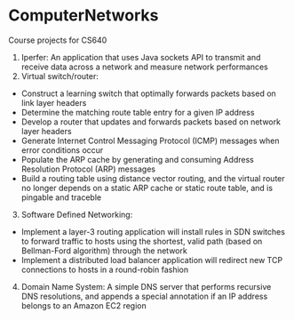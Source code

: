 # ComputerNetworks

Course projects for CS640
1. Iperfer: An application that uses Java sockets API to transmit and receive data across a network and measure network performances
2. Virtual switch/router: 
* Construct a learning switch that optimally forwards packets based on link layer headers
* Determine the matching route table entry for a given IP address
* Develop a router that updates and forwards packets based on network layer headers
* Generate Internet Control Messaging Protocol (ICMP) messages when error conditions occur
* Populate the ARP cache by generating and consuming Address Resolution Protocol (ARP) messages
* Build a routing table using distance vector routing, and the virtual router no longer depends on a static ARP cache or static route table, and is pingable and traceble
3. Software Defined Networking:
* Implement a layer-3 routing application will install rules in SDN switches to forward traffic to hosts using the shortest, valid path (based on Bellman-Ford algorithm) through the network
* Implement a distributed load balancer application will redirect new TCP connections to hosts in a round-robin fashion
4. Domain Name System: A simple DNS server that performs recursive DNS resolutions, and appends a special annotation if an IP address belongs to an Amazon EC2 region
